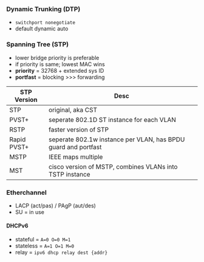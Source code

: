 ### Dynamic Trunking (DTP)
- `switchport nonegotiate` 
- default dynamic auto
### Spanning Tree (STP)
- lower bridge priority is preferable
- if priority is same; lowest MAC wins
- **priority** = 32768 + extended sys ID
- **portfast** = blocking >>> forwarding

| STP Version | Desc                                                           |
| ----------- | -------------------------------------------------------------- |
| STP         | original, aka CST                                              |
| PVST+       | seperate 802.1D ST instance for each VLAN                      |
| RSTP        | faster version of STP                                          |
| Rapid PVST+ | seperate 802.1w instance per VLAN, has BPDU guard and portfast |
| MSTP        | IEEE maps multiple                                             |
| MST         | cisco version of MSTP, combines VLANs into TSTP instance       |
### Etherchannel
- LACP (act/pas) / PAgP (aut/des)
- SU = in use
#### DHCPv6
- stateful = `A=0 O=0 M=1`
- stateless = `A=1 O=1 M=0`
- relay = `ipv6 dhcp relay dest {addr}`